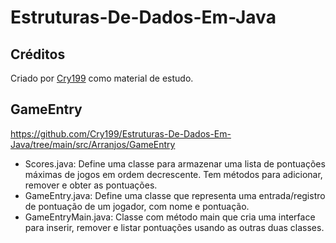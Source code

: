 # Estruturas-De-Dados-Em-Java
## Créditos
Criado por [Cry199](https://github.com/Cry199) como material de estudo.


## GameEntry

https://github.com/Cry199/Estruturas-De-Dados-Em-Java/tree/main/src/Arranjos/GameEntry

- Scores.java:
  Define uma classe para armazenar uma lista de pontuações máximas de jogos em ordem decrescente. Tem métodos para adicionar, remover e obter as pontuações. 
- GameEntry.java:
  Define uma classe que representa uma entrada/registro de pontuação de um jogador, com nome e pontuação.
- GameEntryMain.java:
  Classe com método main que cria uma interface para inserir, remover e listar pontuações usando as outras duas classes.

